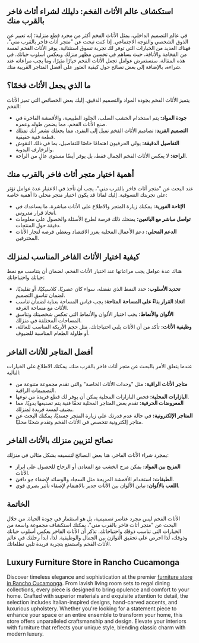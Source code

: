 <h2>استكشاف عالم الأثاث الفخم: دليلك لشراء أثاث فاخر بالقرب منك</h2>

<p>في عالم التصميم الداخلي، يمثل الأثاث الفخم أكثر من مجرد قطع منزلية؛ إنه تعبير عن الذوق الشخصي والتوجه الاجتماعي. إذا كنت تبحث عن "متجر أثاث فاخر بالقرب مني"، فهناك العديد من الخيارات التي توفر لك تجربة تسوق استثنائية. يوفر الأثاث الفخم لمسة من الفخامة والأناقة، حيث يساهم في تحسين مظهر منزلك ويعكس أسلوب حياتك. في هذه المقالة، سنستعرض عوامل تجعل الأثاث الفخم خيارًا مثيرًا، وما يجب مراعاته عند شراءه، بالإضافة إلى بعض نصائح حول كيفية العثور على أفضل المتاجر القريبة منك.</p>

<h2>ما الذي يجعل الأثاث فخمًا؟</h2>

<p>يتميز الأثاث الفخم بجودة المواد والتصميم الدقيق. إليك بعض الخصائص التي تميز الأثاث الفخم:</p>
<ul>
  <li><strong>جودة المواد:</strong> يتم استخدام الخشب الصلب، الجلود الطبيعية، والأقمشة الفاخرة في صنع الأثاث الفخم، مما يضمن طوله وعمره.</li>
  <li><strong>التصميم الفريد:</strong> تصاميم الأثاث الفخم تميل إلى التفرد، مما يجعلك تشعر أنك تمتلك قطعة فنية حقيقية.</li>
  <li><strong>التفاصيل الدقيقة:</strong> يولي الحرفيون اهتمامًا خاصًا للتفاصيل، بما في ذلك النقوش والزخارف اليدوية.</li>
  <li><strong>الراحة:</strong> لا يعكس الأثاث الفخم الجمال فقط، بل يوفر أيضًا مستوى عالٍ من الراحة.</li>
</ul>

<h2>أهمية اختيار متجر أثاث فاخر بالقرب منك</h2>

<p>عند البحث عن "متجر أثاث فاخر بالقرب مني"، يجب أن تأخذ في الاعتبار عدة عوامل تؤثر على تجربتك التسوقية. إليك لماذا قد يكون اختيار متجر محلي ذا أهمية خاصة:</p>
<ul>
  <li><strong>الإتاحة الفورية:</strong> يمكنك زيارة المتجر والاطلاع على الأثاث مباشرة، ما يساعدك في اتخاذ قرار مدروس.</li>
  <li><strong>تواصل مباشر مع البائعين:</strong> يمنحك ذلك فرصة لطرح الأسئلة والحصول على معلومات دقيقة حول المنتجات.</li>
  <li><strong>الدعم المحلي:</strong> دعم الأعمال المحلية يعزز الاقتصاد ويعطي فرصة لتجار الأثاث المحترفين.</li>
</ul>

<h2>كيفية اختيار الأثاث الفاخر المناسب لمنزلك</h2>

<p>هناك عدة عوامل يجب مراعاتها عند اختيار الأثاث الفخم، لضمان أن يتناسب مع نمط حياتك واحتياجاتك:</p>
<ul>
  <li><strong>تحديد الأسلوب:</strong> حدد النمط الذي تفضله، سواء كان عصريًا، كلاسيكيًا، أو تقليديًا، لضمان تناسق التصميم.</li>
  <li><strong>اتخاذ القرار بناءً على المساحة المتاحة:</strong> يجب قياس المساحة بعناية لضمان تناسب الأثاث مع مساحة الغرفة.</li>
  <li><strong>الألوان والأنماط:</strong> يجب اختيار الألوان والأنماط التي تعكس شخصيتك وتناسق المساحات المختلفة في منزلك.</li>
  <li><strong>وظيفية الأثاث:</strong> تأكد من أن الأثاث يلبي احتياجاتك، مثل حجم الأريكة المناسب للعائلة، أو طاولة الطعام المناسبة للضيوف.</li>
</ul>

<h2>أفضل المتاجر للأثاث الفاخر</h2>

<p>عندما يتعلق الأمر بالبحث عن متجر أثاث فاخر بالقرب منك، يمكنك الاطلاع على الخيارات التالية:</p>
<ul>
  <li><strong>متاجر الأثاث الراقية:</strong> مثل "وحدات الأثاث الخاصة" والتي تقدم مجموعة متنوعة من التصميمات الراقية.</li>
  <li><strong>البازارات المحلية:</strong> فحص البازارات المحلية يمكن أن يوفر لك قطع فريدة من نوعها.</li>
  <li><strong>المعروضات الحرفية:</strong> تقدم بعض المتاجر المحلية تحفًا فنية يتم تصنيعها يدويًا، مما يضيف لمسة فريدة لمنزلك.</li>
  <li><strong>المتاجر الإلكترونية:</strong> في حالة عدم قدرتك على زيارة المتجر جسديًا، يمكنك البحث عن متاجر إلكترونية تتخصص في الأثاث الفخم وتقدم شحنًا محليًا.</li>
</ul>

<h2>نصائح لتزيين منزلك بالأثاث الفاخر</h2>

<p>بمجرد شراء الأثاث الفاخر، هنا بعض النصائح لتنسيقه بشكل مثالي في منزلك:</p>
<ul>
  <li><strong>المزيج بين المواد:</strong> يمكن مزج الخشب مع المعادن أو الزجاج للحصول على ابراز الأثاث.</li>
  <li><strong>الطبقات:</strong> استخدام الأقمشة المريحة مثل السجاد والوسائد لإضفاء جو دافئ.</li>
  <li><strong>اللعب بالألوان:</strong> تباين الألوان بين الأثاث جدير بالاهتمام لإضفاء تأثير بصري قوي.</li>
</ul>

<h2>الخاتمة</h2>

<p>الأثاث الفخم ليس مجرد عناصر تصميمية، بل هو استثمار في جودة الحياة. من خلال البحث عن "متجر أثاث فاخر بالقرب مني"، يمكنك استكشاف مجموعة واسعة من الخيارات التي تناسب ذوقك واحتياجاتك. تذكر أن الأثاث الفاخر يعكس أسلوب حياتك وذوقك، لذا احرص على تحقيق التوازن بين الجمال والوظيفية. لذا، ابدأ رحلتك في عالم الأثاث الفخم واستمتع بتجربة فريدة تلبي تطلعاتك.</p> <h2>Luxury Furniture Store in Rancho Cucamonga</h2>  

<p>Discover timeless elegance and sophistication at the premier <a href="https://www.mobiliacleopatra.com/">furniture store in Rancho Cucamonga</a>. From lavish living room sets to regal dining collections, every piece is designed to bring opulence and comfort to your home. Crafted with superior materials and exquisite attention to detail, the selection includes Italian-inspired designs, hand-carved accents, and luxurious upholstery. Whether you're looking for a statement piece to enhance your space or an entire ensemble to transform your home, this store offers unparalleled craftsmanship and design. Elevate your interiors with furniture that reflects your unique style, blending classic charm with modern luxury.</p>
